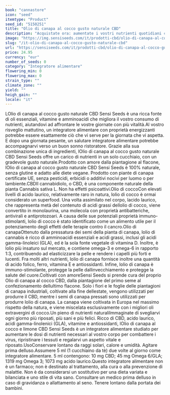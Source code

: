 ```yaml
---
book: "cannastore"
icon: "seed"
itemtype: "Product"
seed_id: "5150251"
title: "Olio di canapa al cocco gusto naturale CBD"
description: "Acquistate ora: aumentate i vostri nutrienti quotidiani con questa miscela dall'aroma naturale dell'Olio di canapa al cocco CBD di Sensi Seeds."
image: "https://img.sensiseeds.com/it/prodotti-cbd/olio-di-canapa-al-cocco-gusto-naturale-cbd-250ml-image.png"
slug: "/it-olio-di-canapa-al-cocco-gusto-naturale-cbd"
url: "https://sensiseeds.com/it/prodotti-cbd/olio-di-canapa-al-cocco-gusto-naturale-cbd-250ml?a_aid=cannastore"
price: 24.95
currency: "eur"
number_of_seeds: 0
category: "Integratore alimentare"
flowering_min: 0
flowering_max: 0
strain_type: ""
climate_zone: ""
yield: ""
heigh_gain: ""
locale: "it"
---
```

LOlio di canapa al cocco gusto naturale CBD Sensi Seeds è una ricca fonte di oli essenziali, vitamine e amminoacidi che migliora il vostro consumo di nutrienti, aiutandovi ad affrontare le vostre giornate con più vitalità.Al vostro risveglio mattutino, un integratore alimentare con proprietà energizzanti potrebbe essere esattamente ciò che vi serve per la giornata che vi aspetta. E dopo una giornata pesante, un salutare integratore alimentare potrebbe accompagnarvi verso un buon sonno ristoratore. Grazie alla sua combinazione unica di ingredienti, lOlio di canapa al cocco gusto naturale CBD Sensi Seeds offre un carico di nutrienti in un solo cucchiaio, con un gradevole gusto naturale.Prodotto con amore dalla piantagione al flacone, lOlio di canapa al cocco gusto naturale CBD Sensi Seeds è 100% naturale, senza glutine e adatto alle diete vegane. Prodotto con piante di canapa certificate UE, senza pesticidi, erbicidi o additivi nocivi per luomo o per lambiente.CBDIl cannabidiolo, o CBD, è una componente naturale della pianta Cannabis sativa L. Non ha effetti psicoattivi.Olio di coccoCon elevati livelli di acido laurico, relativamente raro in natura, lolio di cocco è ormai considerato un superfood. Una volta assimilato nel corpo, lacido laurico, che rappresenta metà del contenuto di acidi grassi dellolio di cocco, viene convertito in monolaurina, una molecola con proprietà antibatteriche, antivirali e antiprotozoari. A causa delle sue potenziali proprietà immuno-stimolanti, lolio di cocco è stato identificato come un alimento utile per il potenziamento degli effetti delle terapie contro il cancro.Olio di canapaOttenuto dalla pressatura dei semi della pianta di canapa, lolio di cannabis è ricco di amminoacidi essenziali e acidi grassi, inclusi gli acidi gamma-linoleici (GLA), ed è la sola fonte vegetale di vitamina D. Inoltre, è lolio più insaturo sul mercato, e contiene omega-3 e omega-6 in rapporto 1:3, contribuendo ad elasticizzare la pelle e rendere i capelli più forti e lucenti. Fra molti altri nutrienti, lolio di canapa fornisce inoltre una quantità di acido folico, ferro, vitamina E e antiossidanti. Infine, lolio di canapa è immuno-stimolante, protegge la pelle dallinvecchiamento e protegge la salute del cuore.Coltivati con amoreSensi Seeds si prende cura del proprio Olio di canapa al cocco CBD, dalla piantagione del primo seme al confezionamento dellultimo flacone. Solo i fiori e le foglie delle piantagioni di canapa industriali, coltivate alla fine dellestate, vengono utilizzati per produrre il CBD, mentre i semi di canapa pressati sono utilizzati per produrre lolio di canapa. La canapa viene coltivata in Europa nel massimo rispetto della natura, e viene miscelata esclusivamente con i migliori oli extravergini di cocco.Un pieno di nutrienti naturaliImmaginate di svegliarvi ogni giorno più riposati, più sani e più felici. Ricco di CBD, acido laurico, acidi gamma-linolenici (GLA), vitamine e antiossidanti, lOlio di canapa al cocco e limone CBD Sensi Seeds è un integratore alimentare studiato per aumentare le dosi di nutrienti necessari al vostro corpo per combattere i virus, ripristinare i tessuti e regalarvi un aspetto vitale e riposato.UsoConservare lontano da raggi solari, calore e umidità. Agitare prima delluso.Assumere 5 ml (1 cucchiaino da tè) due volte al giorno come integratore alimentare. 5 ml contengono: 10 mg CBD; 45 mg Omega 6/GLA; 1319 mg Omega 3; 1073 mg acido laurico.Questo integratore alimentare non è un farmaco; non è destinato al trattamento, alla cura o alla prevenzione di malattie. Non è da considerarsi un sostitutivo per una dieta variata e bilanciata e uno stile di vita sano. Consultare un medico prima delluso in caso di gravidanza o allattamento al seno. Tenere lontano dalla portata dei bambini.
